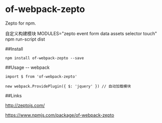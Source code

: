 
# of-webpack-zepto

Zepto for npm.

自定义构建模块 MODULES="zepto event form data assets selector touch" npm run-script dist


##Install

`npm install of-webpack-zepto --save`

##Usage -- webpack

`import $ from 'of-webpack-zepto'`

`new webpack.ProvidePlugin({
  $: 'jquery'
}) // 自动加载模块`

##Links

http://zeptojs.com/

https://www.npmjs.com/package/of-webpack-zepto